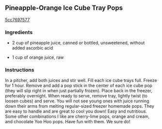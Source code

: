 ## Pineapple-Orange Ice Cube Tray Pops

[5cc7697577](http://tastykitchen.com/recipes/appetizers-and-snacks/pineapple-orange-ice-cube-tray-pops/)

### Ingredients

 - 2 cup of pineapple juice, canned or bottled, unsweetened, without added ascorbic acid

 - 1 cup of orange juice, raw

### Instructions

In a pitcher, add both juices and stir well. Fill each ice cube trays full. Freeze for 1 hour. Remove and add a pop stick in the center of each ice cube pop (they will slip right in when just partially frozen). Place back in the freezer, preferably overnight. When ready to serve, remove tray, lightly twist (to loosen cubes) and serve. You will not see young ones with juice running down their arms from melting regular-sized freezer homemade pops. They are easy to handle and are great to cool you down! Easy and nutritious. Some other combinations I like are cherry-lime pops, orange and cream, and chocolate Yoo Hoo pops. Have fun with them. We sure do!